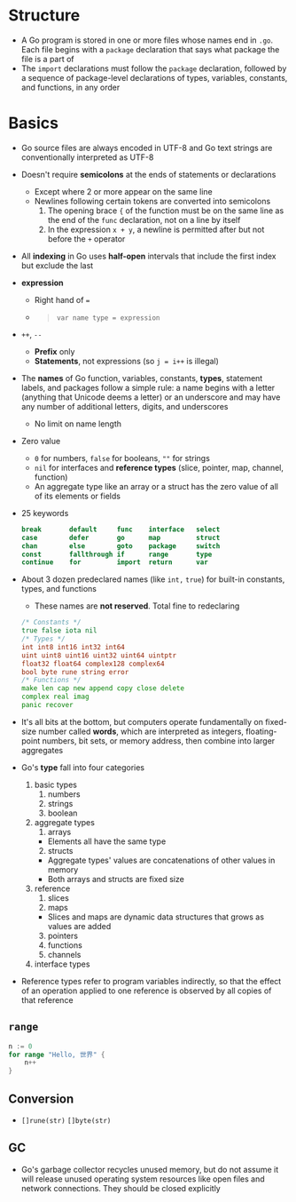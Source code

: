 # Structure
- A Go program is stored in one or more files whose names end in `.go`. Each file begins with a `package` declaration that says what package the file is a part of
- The `import` declarations must follow the `package` declaration, followed by a sequence of package-level declarations of types, variables, constants, and functions, in any order
# Basics
- Go source files are always encoded in UTF-8 and Go text strings are conventionally interpreted as UTF-8
- Doesn't require **semicolons** at the ends of statements or declarations
    - Except where 2 or more appear on the same line
    - Newlines following certain tokens are converted into semicolons
        1. The opening brace `{` of the function must be on the same line as the end of the `func` declaration, not on a line by itself
        2. In the expression `x + y`, a newline is permitted after but not before the `+` operator
- All **indexing** in Go uses **half-open** intervals that include the first index but exclude the last
- **expression**
    - Right hand of `=`
    - > `var name type = expression`
- `++`, `--`
    - **Prefix** only
    - **Statements**, not expressions (so `j = i++` is illegal)
- The **names** of Go function, variables, constants, **types**, statement labels, and packages follow a simple rule: a name begins with a letter (anything that Unicode deems a letter) or an underscore and may have any number of additional letters, digits, and underscores
    - No limit on name length
- Zero value
    - `0` for numbers, `false` for booleans, `""` for strings
    - `nil` for interfaces and **reference types** (slice, pointer, map, channel, function)
    - An aggregate type like an array or a struct has the zero value of all of its elements or fields
- 25 keywords

    ```go
    break       default     func    interface   select
    case        defer       go      map         struct    
    chan        else        goto    package     switch
    const       fallthrough if      range       type
    continue    for         import  return      var
    ```

- About 3 dozen predeclared names (like `int,` `true`) for built-in constants, types, and functions
    - These names are **not reserved**. Total fine to redeclaring

    ```go
    /* Constants */
    true false iota nil
    /* Types */
    int int8 int16 int32 int64
    uint uint8 uint16 uint32 uint64 uintptr
    float32 float64 complex128 complex64
    bool byte rune string error
    /* Functions */
    make len cap new append copy close delete
    complex real imag
    panic recover
    ```

- It's all bits at the bottom, but computers operate fundamentally on fixed-size number called **words**, which are interpreted as integers, floating-point numbers, bit sets, or memory address, then combine into larger aggregates
- Go's **type** fall into four categories
    1. basic types
       1. numbers
       2. strings
       3. boolean
    2. aggregate types
       1. arrays
        - Elements all have the same type
       2. structs
        - Aggregate types' values are concatenations of other values in memory
        - Both arrays and structs are fixed size
    3. reference
       1. slices
       2. maps
        - Slices and maps are dynamic data structures that grows as values are added
       3. pointers
       4. functions
       5. channels
    4. interface types
- Reference types refer to program variables indirectly, so that the effect of an operation applied to one reference is observed by all copies of that reference
## `range`

```go
n := 0
for range "Hello, 世界" {
    n++
}
```

## Conversion
- `[]rune(str)` `[]byte(str)`
## GC
- Go's garbage collector recycles unused memory, but do not assume it will release unused operating system resources like open files and network connections. They should be closed explicitly
